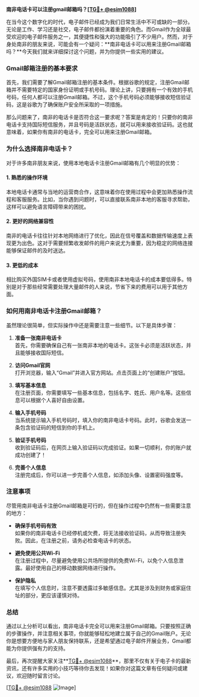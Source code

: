 **南非电话卡可以注册gmail邮箱吗？[[TG💪+ @esim1088](https://t.me/s/esim1088)]**

在当今这个数字化的时代，电子邮件已经成为我们日常生活中不可或缺的一部分。无论是工作、学习还是社交，电子邮件都扮演着重要的角色。而Gmail作为全球最受欢迎的电子邮件服务之一，其便捷性和强大的功能吸引了不少用户。然而，对于身处南非的朋友来说，可能会有一个疑问：**南非电话卡可以用来注册Gmail邮箱吗？**今天我们就来详细探讨这个问题，并为你提供一些实用的建议。

### **Gmail邮箱注册的基本要求**

首先，我们需要了解Gmail邮箱注册的基本条件。根据谷歌的规定，注册Gmail邮箱并不需要特定的国家身份证明或手机号码。理论上讲，只要拥有一个有效的手机号码，任何人都可以注册Gmail邮箱。不过，这个手机号码必须能够接收短信验证码，这是谷歌为了确保账户安全所采取的一项措施。

那么问题来了，南非的电话卡是否符合这一要求呢？答案是肯定的！只要你的南非电话卡支持国际短信服务，并且号码是活跃状态，就可以用来接收验证码。这也就意味着，如果你有南非的电话卡，完全可以用来注册Gmail邮箱。

### **为什么选择南非电话卡？**

对于许多南非朋友来说，使用本地电话卡注册Gmail邮箱有几个明显的优势：

#### **1. 熟悉的操作环境**
本地电话卡通常与当地的运营商合作，这意味着你在使用过程中会更加熟悉操作流程和客服服务。比如，当你遇到问题时，可以直接联系南非本地的客服寻求帮助，这样可以避免语言障碍带来的困扰。

#### **2. 更好的网络兼容性**
南非的电话卡往往针对本地网络进行了优化，因此在信号覆盖和数据传输速度上表现更为出色。这对于需要频繁收发邮件的用户来说尤为重要，因为稳定的网络连接能够保证邮件的及时送达。

#### **3. 更低的成本**
相比购买外国SIM卡或者使用虚拟号码，使用南非本地电话卡的成本要低得多。特别是对于那些经常需要处理大量邮件的人来说，节省下来的费用可以用于其他方面。

### **如何用南非电话卡注册Gmail邮箱？**

虽然理论很简单，但实际操作中还是需要注意一些细节。以下是具体步骤：

1. **准备一张南非电话卡**  
   首先，你需要确保自己有一张南非本地的电话卡。这张卡必须是活跃状态，并且能够接收国际短信。

2. **访问Gmail官网**  
   打开浏览器，输入“Gmail”并进入官方网站。点击页面上的“创建账户”按钮。

3. **填写基本信息**  
   在注册页面，你需要填写一些基本信息，包括名字、姓氏、用户名等。这些信息可以根据个人喜好自由设置。

4. **输入手机号码**  
   当系统提示输入手机号码时，填入你的南非电话卡号码。此时，谷歌会发送一条包含验证码的短信到你的手机上。

5. **验证手机号码**  
   收到验证码后，在网页上输入验证码以完成验证。如果一切顺利，你的账户就成功创建了！

6. **完善个人信息**  
   注册完成后，你可以进一步完善个人信息，如添加头像、设置密码强度等。

### **注意事项**

尽管用南非电话卡注册Gmail邮箱是可行的，但在操作过程中仍然有一些需要注意的地方：

- **确保手机号码有效**  
  如果你的南非电话卡已经停机或欠费，将无法接收验证码，从而导致注册失败。因此，在注册之前，请务必检查电话卡的状态。

- **避免使用公共Wi-Fi**  
  在注册过程中，尽量避免使用公共场所提供的免费Wi-Fi，以免个人信息泄露。最好使用自己的移动数据网络进行操作。

- **保护隐私**  
  在填写个人信息时，注意不要透露过多敏感信息。尤其是涉及到财务或家庭住址的部分，更应该谨慎对待。

### **总结**

通过以上分析可以看出，南非电话卡完全可以用来注册Gmail邮箱。只要按照正确的步骤操作，并注意相关事项，你就能够轻松地建立属于自己的Gmail账户。无论你是想要方便地与家人朋友保持联系，还是希望通过电子邮件开展业务，Gmail都能为你提供强有力的支持。

最后，再次提醒大家关注**[TG💪+ @esim1088](https://t.me/s/esim1088)**，那里不仅有关于电子卡的最新资讯，还有许多实用的小技巧等待你去发现！如果你对这篇文章有任何疑问或建议，欢迎随时留言讨论。

[[TG💪+ @esim1088](https://t.me/s/esim1088) ![Image](https://i.postimg.cc/4NQfJmqS/Snipaste-2025-05-13-00-14-12.png)]
